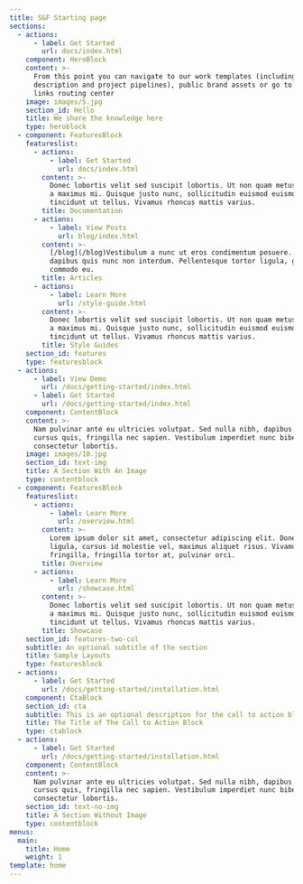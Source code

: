 ```yaml
---
title: S&F Starting page
sections:
  - actions:
      - label: Get Started
        url: docs/index.html
    component: HeroBlock
    content: >-
      From this point you can navigate to our work templates (including product
      description and project pipelines), public brand assets or go to our SaaS
      links routing center
    image: images/5.jpg
    section_id: Hello
    title: We share the knowledge here
    type: heroblock
  - component: FeaturesBlock
    featureslist:
      - actions:
          - label: Get Started
            url: docs/index.html
        content: >-
          Donec lobortis velit sed suscipit lobortis. Ut non quam metus. Nullam
          a maximus mi. Quisque justo nunc, sollicitudin euismod euismod at,
          tincidunt ut tellus. Vivamus rhoncus mattis varius.
        title: Documentation
      - actions:
          - label: View Posts
            url: blog/index.html
        content: >-
          [/blog](/blog)Vestibulum a nunc ut eros condimentum posuere. Nullam
          dapibus quis nunc non interdum. Pellentesque tortor ligula, gravida ac
          commodo eu.
        title: Articles
      - actions:
          - label: Learn More
            url: /style-guide.html
        content: >-
          Donec lobortis velit sed suscipit lobortis. Ut non quam metus. Nullam
          a maximus mi. Quisque justo nunc, sollicitudin euismod euismod at,
          tincidunt ut tellus. Vivamus rhoncus mattis varius.
        title: Style Guides
    section_id: features
    type: featuresblock
  - actions:
      - label: View Demo
        url: /docs/getting-started/index.html
      - label: Get Started
        url: /docs/getting-started/index.html
    component: ContentBlock
    content: >-
      Nam pulvinar ante eu ultricies volutpat. Sed nulla nibh, dapibus sit amet
      cursus quis, fringilla nec sapien. Vestibulum imperdiet nunc bibendum
      consectetur lobortis.
    image: images/10.jpg
    section_id: text-img
    title: A Section With An Image
    type: contentblock
  - component: FeaturesBlock
    featureslist:
      - actions:
          - label: Learn More
            url: /overview.html
        content: >-
          Lorem ipsum dolor sit amet, consectetur adipiscing elit. Donec nisl
          ligula, cursus id molestie vel, maximus aliquet risus. Vivamus in nibh
          fringilla, fringilla tortor at, pulvinar orci.
        title: Overview
      - actions:
          - label: Learn More
            url: /showcase.html
        content: >-
          Donec lobortis velit sed suscipit lobortis. Ut non quam metus. Nullam
          a maximus mi. Quisque justo nunc, sollicitudin euismod euismod at,
          tincidunt ut tellus. Vivamus rhoncus mattis varius.
        title: Showcase
    section_id: features-two-col
    subtitle: An optional subtitle of the section
    title: Sample Layouts
    type: featuresblock
  - actions:
      - label: Get Started
        url: /docs/getting-started/installation.html
    component: CtaBlock
    section_id: cta
    subtitle: This is an optional description for the call to action block.
    title: The Title of The Call to Action Block
    type: ctablock
  - actions:
      - label: Get Started
        url: /docs/getting-started/installation.html
    component: ContentBlock
    content: >-
      Nam pulvinar ante eu ultricies volutpat. Sed nulla nibh, dapibus sit amet
      cursus quis, fringilla nec sapien. Vestibulum imperdiet nunc bibendum
      consectetur lobortis.
    section_id: text-no-img
    title: A Section Without Image
    type: contentblock
menus:
  main:
    title: Home
    weight: 1
template: home
---
```


